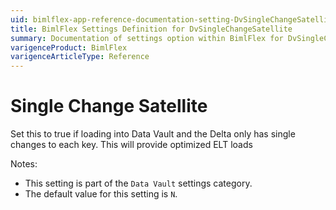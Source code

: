 ```yaml
---
uid: bimlflex-app-reference-documentation-setting-DvSingleChangeSatellite
title: BimlFlex Settings Definition for DvSingleChangeSatellite
summary: Documentation of settings option within BimlFlex for DvSingleChangeSatellite
varigenceProduct: BimlFlex
varigenceArticleType: Reference
---
```


# Single Change Satellite

Set this to true if loading into Data Vault and the Delta only has single changes to each key. This will provide optimized ELT loads

Notes:
* This setting is part of the `Data Vault` settings category.
 * The default value for this setting is `N`.